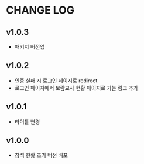 # CHANGE LOG

## v1.0.3
* 패키지 버전업

## v1.0.2
* 인증 실패 시 로그인 페이지로 redirect
* 로그인 페이지에서 보람교사 현황 페이지로 가는 링크 추가

## v1.0.1
* 타이틀 변경 

## v1.0.0
* 참석 현황 초기 버전 배포